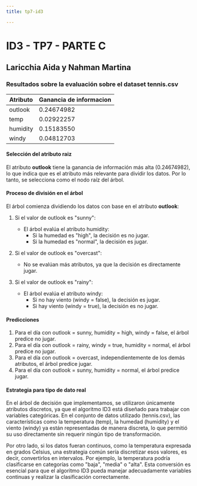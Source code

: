 ```yaml
---
title: tp7-id3

---
```


# ID3 - TP7 - PARTE C
## Laricchia Aida y Nahman Martina

### Resultados sobre la evaluación sobre el dataset tennis.csv


|Atributo  | Ganancia de informacion | 
| -------- | --------                | 
| outlook  | 0.24674982              |
| temp     | 0.02922257              |
| humidity | 0.15183550              |
| windy    | 0.04812703              |

#### Selección del atributo raiz
El atributo **outlook** tiene la ganancia de información más alta (0.24674982), lo que indica que es el atributo más relevante para dividir los datos. Por lo tanto, se selecciona como el nodo raíz del árbol.

#### Proceso de división en el árbol
El árbol comienza dividiendo los datos con base en el atributo **outlook**:

1. Si el valor de outlook es "sunny":

    * El árbol evalúa el atributo humidity:
        * Si la humedad es "high", la decisión es no jugar.
        * Si la humedad es "normal", la decisión es jugar.

2. Si el valor de outlook es "overcast":

    * No se evalúan más atributos, ya que la decisión es directamente jugar.
    
3. Si el valor de outlook es "rainy":

    * El árbol evalúa el atributo windy:
        * Si no hay viento (windy = false), la decisión es jugar.
        * Si hay viento (windy = true), la decisión es no jugar.
        
#### Predicciones
1. Para el día con outlook = sunny, humidity = high, windy = false, el árbol predice no jugar.
2. Para el día con outlook = rainy, windy = true, humidity = normal, el árbol predice no jugar.
3. Para el día con outlook = overcast, independientemente de los demás atributos, el árbol predice jugar.
4. Para el día con outlook = sunny, humidity = normal, el árbol predice jugar.


#### Estrategia para tipo de dato real
En el árbol de decisión que implementamos, se utilizaron únicamente atributos discretos, ya que el algoritmo ID3 está diseñado para trabajar con variables categóricas. En el conjunto de datos utilizado (tennis.csv), las características como la temperatura (temp), la humedad (humidity) y el viento (windy) ya están representadas de manera discreta, lo que permitió su uso directamente sin requerir ningún tipo de transformación.

Por otro lado, si los datos fueran continuos, como la temperatura expresada en grados Celsius, una estrategia común sería discretizar esos valores, es decir, convertirlos en intervalos. Por ejemplo, la temperatura podría clasificarse en categorías como "baja", "media" o "alta". Esta conversión es esencial para que el algoritmo ID3 pueda manejar adecuadamente variables continuas y realizar la clasificación correctamente.
